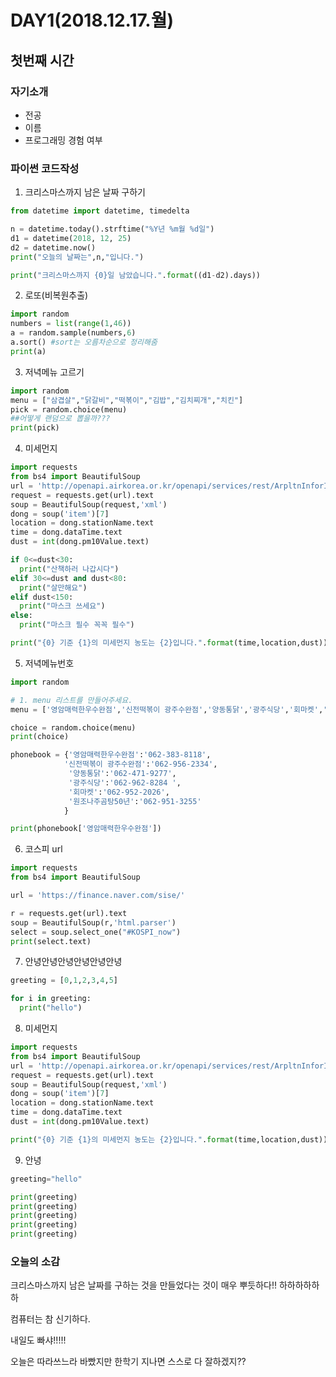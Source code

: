# DAY1(2018.12.17.월)

## 첫번째 시간

### 자기소개

- 전공
- 이름
- 프로그래밍 경험 여부

### 파이썬 코드작성

1. 크리스마스까지 남은 날짜 구하기

```python
from datetime import datetime, timedelta

n = datetime.today().strftime("%Y년 %m월 %d일")
d1 = datetime(2018, 12, 25)
d2 = datetime.now()
print("오늘의 날짜는",n,"입니다.")

print("크리스마스까지 {0}일 남았습니다.".format((d1-d2).days))
```



2. 로또(비복원추출)

```python
import random
numbers = list(range(1,46))
a = random.sample(numbers,6)
a.sort() #sort는 오름차순으로 정리해줌
print(a)
```



3. 저녁메뉴 고르기

```python
import random
menu = ["삼겹살","닭갈비","떡볶이","김밥","김치찌개","치킨"]
pick = random.choice(menu)
##어떻게 랜덤으로 뽑을까???
print(pick)
```



4. 미세먼지

```python
import requests
from bs4 import BeautifulSoup
url = 'http://openapi.airkorea.or.kr/openapi/services/rest/ArpltnInforInqireSvc/getCtprvnRltmMesureDnsty?serviceKey=' + key + '&numOfRows=10&pageSize=10&pageNo=1&startPage=1&sidoName=%EA%B4%91%EC%A3%BC&ver=1.3'
request = requests.get(url).text
soup = BeautifulSoup(request,'xml')
dong = soup('item')[7]
location = dong.stationName.text
time = dong.dataTime.text
dust = int(dong.pm10Value.text)

if 0<=dust<30:
  print("산책하러 나갑시다")
elif 30<=dust and dust<80:
  print("살만해요")
elif dust<150:
  print("마스크 쓰세요")
else:
  print("마스크 필수 꼭꼭 필수")

print("{0} 기준 {1}의 미세먼지 농도는 {2}입니다.".format(time,location,dust))
```



5. 저녁메뉴번호

```python
import random

# 1. menu 리스트를 만들어주세요.
menu = ['영암매력한우수완점','신전떡볶이 광주수완점','양동통닭','광주식당','회마켓','원조나주곰탕50년']

choice = random.choice(menu)
print(choice)

phonebook = {'영암매력한우수완점':'062-383-8118',
            '신전떡볶이 광주수완점':'062-956-2334',
             '양동통닭':'062-471-9277',
             '광주식당':'062-962-8284 ',
             '회마켓':'062-952-2026',
             '원조나주곰탕50년':'062-951-3255'
            }

print(phonebook['영암매력한우수완점'])
```



6. 코스피 url

```python
import requests
from bs4 import BeautifulSoup

url = 'https://finance.naver.com/sise/'

r = requests.get(url).text
soup = BeautifulSoup(r,'html.parser')
select = soup.select_one("#KOSPI_now")
print(select.text)
```



7. 안녕안녕안녕안녕안녕안녕

```python
greeting = [0,1,2,3,4,5]

for i in greeting:
  print("hello")
```



8. 미세먼지

```python
import requests
from bs4 import BeautifulSoup
url = 'http://openapi.airkorea.or.kr/openapi/services/rest/ArpltnInforInqireSvc/getCtprvnRltmMesureDnsty?serviceKey=YNOYgnqfckC4PbaLGyN7HiFwbGe8MPhRN%2FjqmMufa7uqAffIl7D5fO%2BSh8zbRnzYfgo%2B4%2Bife1oj187l2mejMg%3D%3D&numOfRows=10&pageSize=10&pageNo=1&startPage=1&sidoName=%EA%B4%91%EC%A3%BC&ver=1.3'
request = requests.get(url).text
soup = BeautifulSoup(request,'xml')
dong = soup('item')[7]
location = dong.stationName.text
time = dong.dataTime.text
dust = int(dong.pm10Value.text)

print("{0} 기준 {1}의 미세먼지 농도는 {2}입니다.".format(time,location,dust))
```



9. 안녕

```python
greeting="hello"

print(greeting)
print(greeting)
print(greeting)
print(greeting)
print(greeting)
```



### 오늘의 소감

크리스마스까지 남은 날짜를 구하는 것을 만들었다는 것이 매우 뿌듯하다!! 하하하하하하

컴퓨터는 참 신기하다.

내일도 빠샤!!!!!

오늘은 따라쓰느라 바빴지만 한학기 지나면 스스로 다 잘하겠지??



